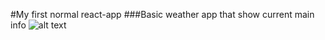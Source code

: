 #My first normal react-app 
###Basic weather app that show current main info
![alt text](https://github.com/SausageOG/WeatherReactApp/blob/main/src/img/prewiew_imgs/previewImg.jpg)